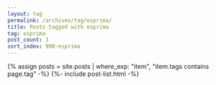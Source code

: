 ```yaml
---
layout: tag
permalink: /archives/tag/esprima/
title: Posts tagged with esprima
tag: esprima
post_count: 1
sort_index: 998-esprima
---
```

{% assign posts = site.posts | where_exp: "item", "item.tags contains page.tag" -%}
{%- include post-list.html -%}
